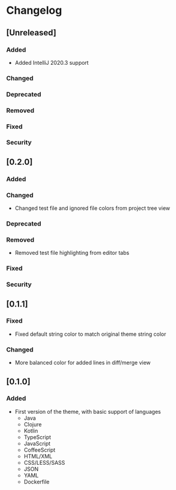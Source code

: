 # Changelog

## [Unreleased]
### Added
- Added IntelliJ 2020.3 support

### Changed

### Deprecated

### Removed

### Fixed

### Security
## [0.2.0]
### Added

### Changed
- Changed test file and ignored file colors from project tree view

### Deprecated

### Removed
- Removed test file highlighting from editor tabs

### Fixed

### Security
## [0.1.1]
### Fixed
- Fixed default string color to match original theme string color

### Changed
- More balanced color for added lines in diff/merge view 

## [0.1.0]
### Added
- First version of the theme, with basic support of languages
  - Java
  - Clojure
  - Kotlin
  - TypeScript
  - JavaScript
  - CoffeeScript
  - HTML/XML
  - CSS/LESS/SASS
  - JSON
  - YAML
  - Dockerfile
  